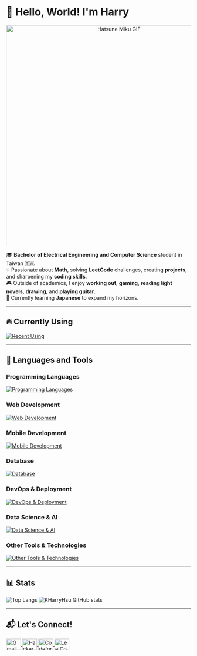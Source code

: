 # 👋 Hello, World! I'm Harry  

<p align="center">
  <img alt="Hatsune Miku GIF" width="600" src="https://github.com/user-attachments/assets/d0a078db-545a-45f3-978e-49492e712bcb" />
</p>


🎓 **Bachelor of Electrical Engineering and Computer Science** student in Taiwan 🇹🇼.  
💡 Passionate about **Math**, solving **LeetCode** challenges, creating **projects**, and sharpening my **coding skills**.  
🎮 Outside of academics, I enjoy **working out**, **gaming**, **reading light novels**, **drawing**, and **playing guitar**.  
🌱 Currently learning **Japanese** to expand my horizons.  

---

## 🔥 Currently Using
[![Recent Using](https://skillicons.dev/icons?i=c,cpp,python,matlab,anaconda)](https://skillicons.dev)

---

## 🔧 Languages and Tools  

### Programming Languages  
[![Programming Languages](https://skillicons.dev/icons?i=c,cpp,python,dart,java,javascript)](https://skillicons.dev)

### Web Development  
[![Web Development](https://skillicons.dev/icons?i=html,css,nodejs,express)](https://skillicons.dev)

### Mobile Development  
[![Mobile Development](https://skillicons.dev/icons?i=flutter)](https://skillicons.dev)

### Database
[![Database](https://skillicons.dev/icons?i=firebase)](https://skillicons.dev)

### DevOps & Deployment  
[![DevOps & Deployment](https://skillicons.dev/icons?i=docker,googlecloud)](https://skillicons.dev)

### Data Science & AI  
[![Data Science & AI](https://skillicons.dev/icons?i=scikitlearn,tensorflow,opencv,pytorch,anaconda)](https://skillicons.dev)

### Other Tools & Technologies
[![Other Tools & Technologies](https://skillicons.dev/icons?i=matlab,sketchup,arduino,blender,figma)](https://skillicons.dev) 

---

## 📊 Stats
![Top Langs](https://github-readme-stats-beige-nine-57.vercel.app/api/top-langs/?username=kharryhsu&langs_count=8&layout=compact&theme=radical&count-private=true)
![KHarryHsu GitHub stats](https://github-readme-stats-beige-nine-57.vercel.app/api?username=kharryhsu&show_icons=true&count-private=true&theme=radical)

---

## 📬 Let's Connect!  
<p align="left">
  <a href="mailto:kharryhsu@gmail.com" target="blank">
    <img align="center" src="https://www.vectorlogo.zone/logos/gmail/gmail-icon.svg" alt="Gmail" height="30" width="40"/>  
  </a>  
  <a href="https://www.hackerrank.com/kharryhsu" target="_blank">
    <img align="center" src="https://raw.githubusercontent.com/rahuldkjain/github-profile-readme-generator/master/src/images/icons/Social/hackerrank.svg" alt="HackerRank" height="30" width="40"/>
  </a>  
  <a href="https://codeforces.com/profile/kharryhsu" target="_blank">
    <img align="center" src="https://raw.githubusercontent.com/rahuldkjain/github-profile-readme-generator/master/src/images/icons/Social/codeforces.svg" alt="Codeforces" height="30" width="40"/>
  </a>  
  <a href="https://www.leetcode.com/kharryhsu" target="_blank">
    <img align="center" src="https://raw.githubusercontent.com/rahuldkjain/github-profile-readme-generator/master/src/images/icons/Social/leet-code.svg" alt="LeetCode" height="30" width="40"/>
  </a>  
</p>
